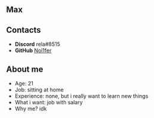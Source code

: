 ## Max
## Contacts
- **Discord** rela#8515
- **GitHub** [Nol1fer](https://github.com/Nol1fer)

## About me
- Age: 21
- Job: sitting at home
- Experience: none, but i really want to learn new things
- What i want: job with salary
- Why me? idk
